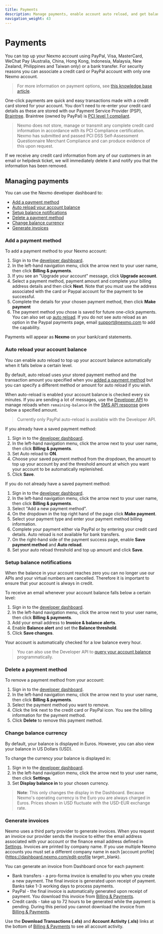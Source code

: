 ```yaml
---
title: Payments
description: Manage payments, enable account auto reload, and get balance notifications
navigation_weight: 43
---
```


# Payments

You can top up your Nexmo account using PayPal, Visa, MasterCard, WeChat Pay (Australia, China, Hong Kong, Indonesia, Malaysia, New Zealand, Philippines and Taiwan only) or a bank transfer. For security reasons you can associate a credit card or PayPal account with only one Nexmo account.

> For more information on payment options, see [this knowledge base article](https://help.nexmo.com/hc/en-us/articles/213129327).

One-click payments are quick and easy transactions made with a credit card stored for your account. You don't need to re-enter your credit card details as these are stored with our Payment Service Provider (PSP), [Braintree](https://www.braintreepayments.com/). Braintree (owned by PayPal) is [PCI level 1 compliant](https://www.braintreepayments.com/gb/features/data-security).

> Nexmo does not store, manage or transmit any complete credit card information in accordance with its PCI Compliance certification. Nexmo has submitted and passed PCI DSS Self-Assessment Questionnaire Merchant Compliance and can produce evidence of this upon request.

If we receive any credit card information from any of our customers in an email or helpdesk ticket, we will immediately delete it and notify you that the information has been removed.

## Managing payments

You can use the Nexmo developer dashboard to:

* [Add a payment method](#add-a-payment-method)
* [Auto reload your account balance](#auto-reload-your-account-balance)
* [Setup balance notifications](#setup-balance-notifications)
* [Delete a payment method](#delete-a-payment-method)
* [Change balance currency](#change-balance-currency)
* [Generate invoices](#generate-invoices)

### Add a payment method

To add a payment method to your Nexmo account:

1. Sign in to the [developer dashboard](https://dashboard.nexmo.com).
2. In the left-hand navigation menu, click the arrow next to your user name, then click **Billing & payments**.
3. If you see an "Upgrade your account" message, click **Upgrade account**.
4. Select a payment method, payment amount and complete your billing address details and then click **Next**. Note that you must use the address associated with the card or Paypal account for the payment to be successful.
5. Complete the details for your chosen payment method, then click **Make payment**
6. The payment method you chose is saved for future one-click payments. You can also set up [auto reload](#auto-reload-your-account-balance). If you do not see auto reload as an option in the Paypal payments page, email [support@nexmo.com](mailto://support@nexmo.com) to add the capability.

Payments will appear as **Nexmo** on your bank/card statements.

### Auto reload your account balance

You can enable auto reload to top up your account balance automatically when it falls below a certain level.

By default, auto reload uses your stored payment method and the transaction amount you specified when you [added a payment method](#add-a-payment-method) but you can specify a different method or amount for auto reload if you wish.

When auto-reload is enabled your account balance is checked every six minutes. If you are sending a lot of messages, use the [Developer API](/api/developer/account#top-up) to manage reloads when `remaining-balance` in the [SMS API response](/api/sms#send-an-sms) goes below a specified amount. 

> Currently only PayPal auto-reload is available with the Developer API.

If you already have a saved payment method:

1. Sign in to the [developer dashboard](https://dashboard.nexmo.com).
2. In the left-hand navigation menu, click the arrow next to your user name, then click **Billing & payments**.
3. Set Auto reload to **ON**.
4. Choose your saved payment method from the dropdown, the amount to top up your account by and the threshold amount at which you want your account to be automatically replenished.
5. Click **Save**.

If you do not already have a saved payment method:

1. Sign in to the [developer dashboard](https://dashboard.nexmo.com).
2. In the left-hand navigation menu, click the arrow next to your user name, then click **Billing & payments**.
3. Select "Add a new payment method".
4. On the dropdown in the top right hand of the page click **Make payment**.
5. Select your payment type and enter your payment method billing information.
6. Complete your payment either via PayPal or by entering your credit card details. Auto reload is not available for bank transfers.
7. On the right-hand side of the payment success page, enable **Save payment method** and **Auto reload**.
8. Set your auto reload threshold and top up amount and click **Save**.

### Setup balance notifications

When the balance in your account reaches zero you can no longer use our APIs and your virtual numbers are cancelled. Therefore it is important to ensure that your account is always in credit.

To receive an email whenever your account balance falls below a certain level:

1. Sign in to the [developer dashboard](https://dashboard.nexmo.com).
2. In the left-hand navigation menu, click the arrow next to your user name, then click **Billing & payments**.
3. Add your email address to **Invoice & balance alerts**.
4. Enable **Balance alert** and set the **Balance threshold**.
5. Click **Save changes**.

Your account is automatically checked for a low balance every hour.

> You can also use the Developer API to [query your account balance](/api/developer/account#get-balance) programmatically.

### Delete a payment method

To remove a payment method from your account:

1. Sign in to the [developer dashboard](https://dashboard.nexmo.com).
2. In the left-hand navigation menu, click the arrow next to your user name, then click **Billing & payments**.
3. Select the payment method you want to remove.
4. Click the link next to the credit card or PayPal icon. You see the billing information for the payment method.
5. Click **Delete** to remove this payment method.

### Change balance currency

By default, your balance is displayed in Euros. However, you can also view your balance in US Dollars (USD).

To change the currency your balance is displayed in:

1. Sign in to the [developer dashboard](https://dashboard.nexmo.com).
2. In the left-hand navigation menu, click the arrow next to your user name, then click **Settings**.
3. Set **Display balance in** to your chosen currency.

> **Note**: This only changes the display in the Dashboard. Because Nexmo's operating currency is the Euro you are always charged in Euros. Prices shown in USD fluctuate with the USD-EUR exchange rate.

### Generate invoices

Nexmo uses a third party provider to generate invoices. When you request an invoice our provider sends the invoice to either the  email address associated with your account or the finance email address defined in [Settings](https://dashboard.nexmo.com/billing-and-payments/settings). Invoices are printed by company name. If you use multiple Nexmo accounts you must set a different company name in each [account profile](https://dashboard.nexmo.com/edit-profile target:_blank).

You can generate an invoice from Dashboard once for each payment:

* Bank transfers - a pro-forma invoice is emailed to you when you create a new payment. The final invoice is generated upon receipt of payment. Banks take 1-3 working days to process payments.
* PayPal - the final invoice is automatically generated upon receipt of payment. You download this invoice from [Billing & Payments](https://dashboard.nexmo.com/billing-and-payments).
* Credit cards - take up to 72 hours to be generated while the payment is pending. During this period you cannot download the invoice from [Billing & Payments](https://dashboard.nexmo.com/billing-and-payments).

Use the **Download Transactions (.xls)** and **Account Activity (.xls)** links at the bottom of [Billing & Payments](https://dashboard.nexmo.com/billing-and-payments) to see all account activity.
